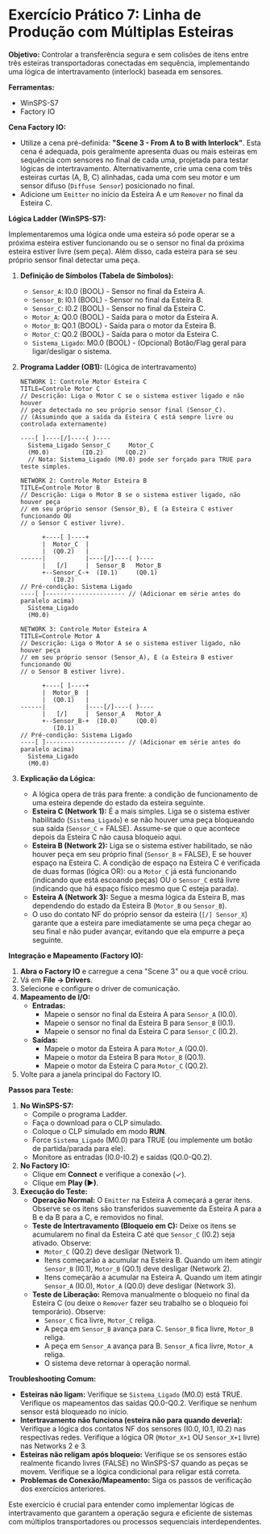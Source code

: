 # Exercício Prático 7: Linha de Produção com Múltiplas Esteiras

**Objetivo:** Controlar a transferência segura e sem colisões de itens entre três esteiras transportadoras conectadas em sequência, implementando uma lógica de intertravamento (interlock) baseada em sensores.

**Ferramentas:**
*   WinSPS-S7
*   Factory IO

**Cena Factory IO:**
*   Utilize a cena pré-definida: **"Scene 3 - From A to B with Interlock"**. Esta cena é adequada, pois geralmente apresenta duas ou mais esteiras em sequência com sensores no final de cada uma, projetada para testar lógicas de intertravamento. Alternativamente, crie uma cena com três esteiras curtas (A, B, C) alinhadas, cada uma com seu motor e um sensor difuso (`Diffuse Sensor`) posicionado no final.
*   Adicione um `Emitter` no início da Esteira A e um `Remover` no final da Esteira C.

**Lógica Ladder (WinSPS-S7):**

Implementaremos uma lógica onde uma esteira só pode operar se a próxima esteira estiver funcionando ou se o sensor no final da próxima esteira estiver livre (sem peça). Além disso, cada esteira para se seu próprio sensor final detectar uma peça.

1.  **Definição de Símbolos (Tabela de Símbolos):**
    *   `Sensor_A`: I0.0 (BOOL) - Sensor no final da Esteira A.
    *   `Sensor_B`: I0.1 (BOOL) - Sensor no final da Esteira B.
    *   `Sensor_C`: I0.2 (BOOL) - Sensor no final da Esteira C.
    *   `Motor_A`: Q0.0 (BOOL) - Saída para o motor da Esteira A.
    *   `Motor_B`: Q0.1 (BOOL) - Saída para o motor da Esteira B.
    *   `Motor_C`: Q0.2 (BOOL) - Saída para o motor da Esteira C.
    *   `Sistema_Ligado`: M0.0 (BOOL) - (Opcional) Botão/Flag geral para ligar/desligar o sistema.

2.  **Programa Ladder (OB1):** (Lógica de intertravamento)
    ```ladder
    NETWORK 1: Controle Motor Esteira C
    TITLE=Controle Motor C
    // Descrição: Liga o Motor C se o sistema estiver ligado e não houver
    // peça detectada no seu próprio sensor final (Sensor_C).
    // (Assumindo que a saída da Esteira C está sempre livre ou controlada externamente)
    
    ----[ ]----[/]----( )----
      Sistema_Ligado Sensor_C     Motor_C
      (M0.0)         (I0.2)      (Q0.2)
      // Nota: Sistema_Ligado (M0.0) pode ser forçado para TRUE para teste simples.
      
    NETWORK 2: Controle Motor Esteira B
    TITLE=Controle Motor B
    // Descrição: Liga o Motor B se o sistema estiver ligado, não houver peça
    // em seu próprio sensor (Sensor_B), E (a Esteira C estiver funcionando OU
    // o Sensor C estiver livre).
    
          +----[ ]----+ 
          |  Motor_C  | 
          |  (Q0.2)   | 
    ------|           |----[/]----( )----
          |   [/]     |  Sensor_B   Motor_B
          +--Sensor_C-+  (I0.1)     (Q0.1)
             (I0.2)
    // Pré-condição: Sistema Ligado
    ----[ ]---------------------- // (Adicionar em série antes do paralelo acima)
      Sistema_Ligado
      (M0.0)
      
    NETWORK 3: Controle Motor Esteira A
    TITLE=Controle Motor A
    // Descrição: Liga o Motor A se o sistema estiver ligado, não houver peça
    // em seu próprio sensor (Sensor_A), E (a Esteira B estiver funcionando OU
    // o Sensor B estiver livre).
    
          +----[ ]----+ 
          |  Motor_B  | 
          |  (Q0.1)   | 
    ------|           |----[/]----( )----
          |   [/]     |  Sensor_A   Motor_A
          +--Sensor_B-+  (I0.0)     (Q0.0)
             (I0.1)
    // Pré-condição: Sistema Ligado
    ----[ ]---------------------- // (Adicionar em série antes do paralelo acima)
      Sistema_Ligado
      (M0.0)
    ```

3.  **Explicação da Lógica:**
    *   A lógica opera de trás para frente: a condição de funcionamento de uma esteira depende do estado da esteira seguinte.
    *   **Esteira C (Network 1):** É a mais simples. Liga se o sistema estiver habilitado (`Sistema_Ligado`) e se não houver uma peça bloqueando sua saída (`Sensor_C` = FALSE). Assume-se que o que acontece depois da Esteira C não causa bloqueio aqui.
    *   **Esteira B (Network 2):** Liga se o sistema estiver habilitado, se não houver peça em seu próprio final (`Sensor_B` = FALSE), E se houver espaço na Esteira C. A condição de espaço na Esteira C é verificada de duas formas (lógica OR): ou a `Motor_C` já está funcionando (indicando que está escoando peças) OU o `Sensor_C` está livre (indicando que há espaço físico mesmo que C esteja parada).
    *   **Esteira A (Network 3):** Segue a mesma lógica da Esteira B, mas dependendo do estado da Esteira B (`Motor_B` ou `Sensor_B`).
    *   O uso do contato NF do próprio sensor da esteira (`[/] Sensor_X`) garante que a esteira pare imediatamente se uma peça chegar ao seu final e não puder avançar, evitando que ela empurre a peça seguinte.

**Integração e Mapeamento (Factory IO):**

1.  **Abra o Factory IO** e carregue a cena "Scene 3" ou a que você criou.
2.  Vá em **File -> Drivers**.
3.  Selecione e configure o driver de comunicação.
4.  **Mapeamento de I/O:**
    *   **Entradas:**
        *   Mapeie o sensor no final da Esteira A para `Sensor_A` (I0.0).
        *   Mapeie o sensor no final da Esteira B para `Sensor_B` (I0.1).
        *   Mapeie o sensor no final da Esteira C para `Sensor_C` (I0.2).
    *   **Saídas:**
        *   Mapeie o motor da Esteira A para `Motor_A` (Q0.0).
        *   Mapeie o motor da Esteira B para `Motor_B` (Q0.1).
        *   Mapeie o motor da Esteira C para `Motor_C` (Q0.2).
5.  Volte para a janela principal do Factory IO.

**Passos para Teste:**

1.  **No WinSPS-S7:**
    *   Compile o programa Ladder.
    *   Faça o download para o CLP simulado.
    *   Coloque o CLP simulado em modo **RUN**.
    *   Force `Sistema_Ligado` (M0.0) para TRUE (ou implemente um botão de partida/parada para ele).
    *   Monitore as entradas (I0.0-I0.2) e saídas (Q0.0-Q0.2).
2.  **No Factory IO:**
    *   Clique em **Connect** e verifique a conexão (✓).
    *   Clique em **Play (▶)**.
3.  **Execução do Teste:**
    *   **Operação Normal:** O `Emitter` na Esteira A começará a gerar itens. Observe se os itens são transferidos suavemente da Esteira A para a B e da B para a C, e removidos no final.
    *   **Teste de Intertravamento (Bloqueio em C):** Deixe os itens se acumularem no final da Esteira C até que `Sensor_C` (I0.2) seja ativado. Observe:
        *   `Motor_C` (Q0.2) deve desligar (Network 1).
        *   Itens começarão a acumular na Esteira B. Quando um item atingir `Sensor_B` (I0.1), `Motor_B` (Q0.1) deve desligar (Network 2).
        *   Itens começarão a acumular na Esteira A. Quando um item atingir `Sensor_A` (I0.0), `Motor_A` (Q0.0) deve desligar (Network 3).
    *   **Teste de Liberação:** Remova manualmente o bloqueio no final da Esteira C (ou deixe o `Remover` fazer seu trabalho se o bloqueio foi temporário). Observe:
        *   `Sensor_C` fica livre, `Motor_C` religa.
        *   A peça em `Sensor_B` avança para C. `Sensor_B` fica livre, `Motor_B` religa.
        *   A peça em `Sensor_A` avança para B. `Sensor_A` fica livre, `Motor_A` religa.
        *   O sistema deve retornar à operação normal.

**Troubleshooting Comum:**
*   **Esteiras não ligam:** Verifique se `Sistema_Ligado` (M0.0) está TRUE. Verifique os mapeamentos das saídas Q0.0-Q0.2. Verifique se nenhum sensor está bloqueado no início.
*   **Intertravamento não funciona (esteira não para quando deveria):** Verifique a lógica dos contatos NF dos sensores (I0.0, I0.1, I0.2) nas respectivas redes. Verifique a lógica OR (`Motor_X+1` OU `Sensor_X+1` livre) nas Networks 2 e 3.
*   **Esteiras não religam após bloqueio:** Verifique se os sensores estão realmente ficando livres (FALSE) no WinSPS-S7 quando as peças se movem. Verifique se a lógica condicional para religar está correta.
*   **Problemas de Conexão/Mapeamento:** Siga os passos de verificação dos exercícios anteriores.

Este exercício é crucial para entender como implementar lógicas de intertravamento que garantem a operação segura e eficiente de sistemas com múltiplos transportadores ou processos sequenciais interdependentes.
